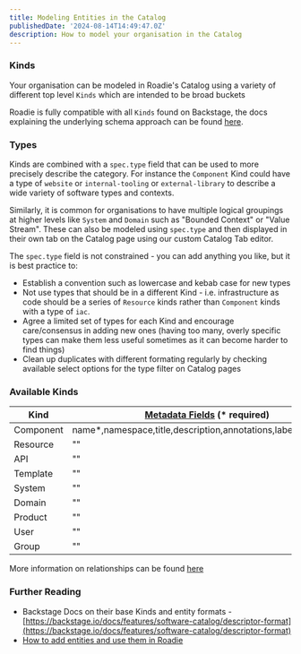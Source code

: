 ```yaml
---
title: Modeling Entities in the Catalog
publishedDate: '2024-08-14T14:49:47.0Z'
description: How to model your organisation in the Catalog
---
```


### Kinds
Your organisation can be modeled in Roadie's Catalog using a variety of different top level `Kinds` which are intended to be broad buckets

Roadie is fully compatible with all `Kinds` found on Backstage, the docs explaining the underlying schema approach can be found [here](https://backstage.io/docs/features/software-catalog/system-model/#core-entities).

### Types
Kinds are combined with a `spec.type` field that can be used to more precisely describe the category. For instance the `Component` Kind could have a type of `website` or `internal-tooling` or `external-library` to describe a wide variety of software types and contexts. 

Similarly, it is common for organisations to have multiple logical groupings at higher levels like `System` and `Domain` such as "Bounded Context" or "Value Stream". These can also be modeled using `spec.type` and then displayed in their own tab on the Catalog page using our custom Catalog Tab editor. 

The `spec.type` field is not constrained - you can add anything you like, but it is best practice to:
- Establish a convention such as lowercase and kebab case for new types
- Not use types that should be in a different Kind - i.e. infrastructure as code should be a series of `Resource` kinds rather than `Component` kinds with a type of `iac`.
- Agree a limited set of types for each Kind and encourage care/consensus in adding new ones (having too many, overly specific types can make them less useful sometimes as it can become harder to find things)
- Clean up duplicates with different formating regularly by checking available select options for the type filter on Catalog pages

### Available Kinds

| Kind      | [Metadata Fields](https://backstage.io/docs/features/software-catalog/descriptor-format/#common-to-all-kinds-the-metadata) (* required) | [Spec Fields](https://backstage.io/docs/features/software-catalog/descriptor-format/#contents) (* required) | Available `spec` Relationships                                                               |
|-----------|-----------------------------------------------------------------------------------------------------------------------------------------|-------------------------------------------------------------------------------------------------------------|----------------------------------------------------------------------------------------------|
| Component | name*,namespace,title,description,annotations,labels,tags,links                                                                         | type*,lifecycle*                                                                                            | owner*,system,dependsOn,dependencyOf,providesApis,consumesApis,subcomponentOf,hasPart,partOf |
| Resource  | ""                                                                                                                                      | type*                                                                                                       | owner*,system,dependsOn,dependencyOf,hasPart,partOf                                          |
| API       | ""                                                                                                                                      | type*,lifecycle*,definition*                                                                                | owner*,system,dependsOn,dependencyOf,partOf                                                  |
| Template  | ""                                                                                                                                      | type*,parameters,steps                                                                                      | owner                                                                                        |
| System    | ""                                                                                                                                      | type                                                                                                        | owner,domain,dependsOn,dependencyOf,parentOf,childOf,hasPart,partOf                          |
| Domain    | ""                                                                                                                                      | type                                                                                                        | owner,subdomainOf,dependsOn,dependencyOf,parentOf,childOf,hasPart,partOf                     |
| Product   | ""                                                                                                                                      | type                                                                                                        | owner,system,dependsOn,dependencyOf,parentOf,childOf,hasPart,partOf                          |
| User      | ""                                                                                                                                      | profile                                                                                                     | memberOf*,managedBy,manages                                                                  |
| Group     | ""                                                                                                                                      | type*,profile                                                                                               | members,managedBy,children*,parent                                                           |

More information on relationships can be found [here](../showing-dependencies)

### Further Reading
- Backstage Docs on their base Kinds and entity formats - [https://backstage.io/docs/features/software-catalog/descriptor-format](https://backstage.io/docs/features/software-catalog/descriptor-format)
- [How to add entities and use them in Roadie](../../getting-started/adding-a-catalog-item)
